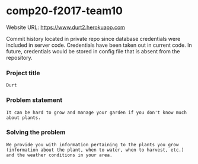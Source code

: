 # comp20-f2017-team10

Website URL: https://www.durt2.herokuapp.com

Commit history located in private repo since database credentials were included in server code. Credentials have been taken out in current code. In future, credentials would be stored in config file that is absent from the repository. 

### Project title
	Durt

### Problem statement
	It can be hard to grow and manage your garden if you don't know much about plants.

### Solving the problem
	We provide you with information pertaining to the plants you grow (information about the plant, when to water, when to harvest, etc.) and the weather conditions in your area.

